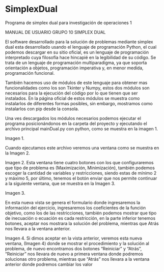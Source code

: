 # SimplexDual
Programa de simplex dual para investigación de operaciones 1

MANUAL DE USUARIO
GRUPO 10
SIMPLEX DUAL



El software desarrollado para la solución de problemas mediante simplex dual esta desarrollado usando el lenguaje de programación Python, el cual podemos descargar en su sitio oficial, es un lenguaje de programación interpretado cuya filosofía hace hincapié en la legibilidad de su código. Se trata de un lenguaje de programación multiparadigma, ya que soporta orientación a objetos, programación imperativa y, en menor medida, programación funcional.

También hacemos uso de módulos de este lenguaje para obtener mas funcionalidades como los son Tkinter y Numpy, estos dos módulos son necesarios para la ejecución del código por lo que tienen que ser instalados. En la página oficial de estos módulos se muestra como instalarlos de diferentes formas posibles, sin embargo, mostramos como instalarlos con pip desde la consola.

 

Una ves descargados los módulos necesarios podemos ejecutar el programa posicionándonos en la carpeta del proyecto y ejecutando el archivo principal mainDual.py con python, como se muestra en la imagen 1.

 
Imagen 1.

Cuando ejecutamos este archivo veremos una ventana como se muestra en la Imagen 2.

 
Imagen 2.
Esta ventana tiene cuatro botones con los que configuraremos que tipo de problema es (Maximización, Minimización), también podemos escoger la cantidad de variables y restricciones, siendo estas de mínimo 2 y máximo 5, por último, tenemos el botón enviar que nos permite continuar a la siguiente ventana, que se muestra en la Imagen 3.

 
Imagen 3.

En esta nueva vista se genera el formulario donde ingresaremos la información del ejercicio, ingresaremos los coeficientes de la función objetivo, como los de las restricciones, también podemos mostrar que tipo de inecuación o ecuación es cada restricción, en la parte inferior tenemos botones, aceptar nos mostrara la solución del problema, mientras que Atrás nos llevara a la ventana anterior.
 
Imagen 4.
Si dimos aceptar en la vista anterior, veremos esta nueva ventana, (Imagen 4) donde se mostrar el procedimiento y la solución al problema, de nuevo encontramos dos botones “Reiniciar” y “Atrás”, “Reiniciar” nos llevara de nuevo a primera ventana donde podremos solucionas otro problema, mientras que “Atrás” nos llevara a la ventana anterior donde podremos cambiar los valor 


